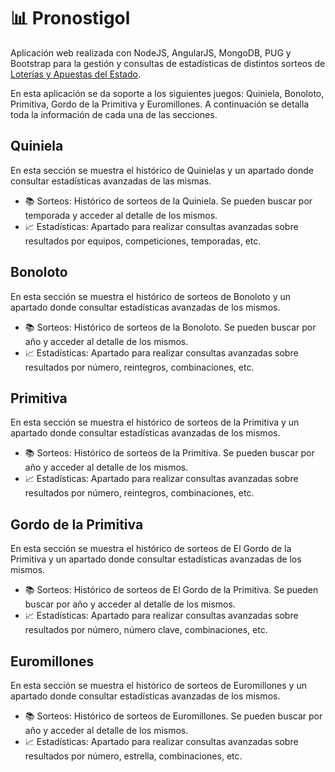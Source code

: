 # &#x1f4ca; Pronostigol

Aplicación web realizada con NodeJS, AngularJS, MongoDB, PUG y Bootstrap para la gestión y consultas de estadísticas de distintos sorteos de [Loterías y Apuestas del Estado](https://www.loteriasyapuestas.es/es).

En esta aplicación se da soporte a los siguientes juegos: Quiniela, Bonoloto, Primitiva, Gordo de la Primitiva y Euromillones. A continuación se detalla toda la información de cada una de las secciones.

## Quiniela

En esta sección se muestra el histórico de Quinielas y un apartado donde consultar estadísticas avanzadas de las mismas.

-   &#x1F4DA; Sorteos: Histórico de sorteos de la Quiniela. Se pueden buscar por temporada y acceder al detalle de los mismos.
-   &#x1F4C8; Estadísticas: Apartado para realizar consultas avanzadas sobre resultados por equipos, competiciones, temporadas, etc.

## Bonoloto

En esta sección se muestra el histórico de sorteos de Bonoloto y un apartado donde consultar estadísticas avanzadas de los mismos.

-   &#x1F4DA; Sorteos: Histórico de sorteos de la Bonoloto. Se pueden buscar por año y acceder al detalle de los mismos.
-   &#x1F4C8; Estadísticas: Apartado para realizar consultas avanzadas sobre resultados por número, reintegros, combinaciones, etc.

## Primitiva

En esta sección se muestra el histórico de sorteos de la Primitiva y un apartado donde consultar estadísticas avanzadas de los mismos.

-   &#x1F4DA; Sorteos: Histórico de sorteos de la Primitiva. Se pueden buscar por año y acceder al detalle de los mismos.
-   &#x1F4C8; Estadísticas: Apartado para realizar consultas avanzadas sobre resultados por número, reintegros, combinaciones, etc.

## Gordo de la Primitiva

En esta sección se muestra el histórico de sorteos de El Gordo de la Primitiva y un apartado donde consultar estadísticas avanzadas de los mismos.

-   &#x1F4DA; Sorteos: Histórico de sorteos de El Gordo de la Primitiva. Se pueden buscar por año y acceder al detalle de los mismos.
-   &#x1F4C8; Estadísticas: Apartado para realizar consultas avanzadas sobre resultados por número, número clave, combinaciones, etc.

## Euromillones

En esta sección se muestra el histórico de sorteos de Euromillones y un apartado donde consultar estadísticas avanzadas de los mismos.

-   &#x1F4DA; Sorteos: Histórico de sorteos de Euromillones. Se pueden buscar por año y acceder al detalle de los mismos.
-   &#x1F4C8; Estadísticas: Apartado para realizar consultas avanzadas sobre resultados por número, estrella, combinaciones, etc.
